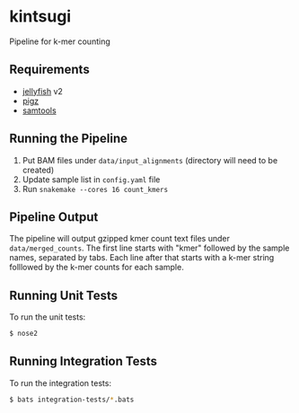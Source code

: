 # kintsugi
Pipeline for k-mer counting

## Requirements

* [jellyfish](https://github.com/gmarcais/Jellyfish) v2
* [pigz](https://zlib.net/pigz/)
* [samtools](http://www.htslib.org/)

## Running the Pipeline

1. Put BAM files under `data/input_alignments` (directory will need to be created)
1. Update sample list in `config.yaml` file
1. Run `snakemake --cores 16 count_kmers`

## Pipeline Output
The pipeline will output gzipped kmer count text files under `data/merged_counts`.  The first line starts with "kmer" followed by the sample names, separated by tabs.  Each line after that starts with a k-mer string folllowed by the k-mer counts for each sample.

## Running Unit Tests
To run the unit tests:

```bash
$ nose2
```

## Running Integration Tests
To run the integration tests:

```bash
$ bats integration-tests/*.bats
```
